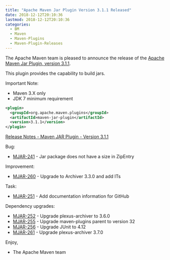 ```yaml
---
title: "Apache Maven Jar Plugin Version 3.1.1 Released"
date: 2018-12-12T20:10:36
lastmod: 2018-12-12T20:10:36
categories:
  - BM
  - Maven
  - Maven-Plugins
  - Maven-Plugin-Releases
---
```

The Apache Maven team is pleased to announce the release of the 
[Apache Maven Jar Plugin, version 3.1.1](https://maven.apache.org/plugins/maven-jar-plugin/).

This plugin provides the capability to build jars.

Important Note: 

 * Maven 3.X only
 * JDK 7 minimum requirement


```xml
<plugin>
  <groupId>org.apache.maven.plugins</groupId>
  <artifactId>maven-jar-plugin</artifactId>
  <version>3.1.1</version>
</plugin>
```

<!-- more -->

[Release Notes - Maven JAR Plugin - Version 3.1.1](https://issues.apache.org/jira/secure/ReleaseNote.jspa?projectId=12317526&version=12343046)


Bug:

 * [MJAR-241](https://issues.apache.org/jira/browse/MJAR-241) - Jar package does not have a size in ZipEntry

Improvement:

 * [MJAR-260](https://issues.apache.org/jira/browse/MJAR-260) - Upgrade to Archiver 3.3.0 and add ITs

Task:

 * [MJAR-251](https://issues.apache.org/jira/browse/MJAR-251) - Add documentation information for GitHub

Dependency upgrades:

 * [MJAR-252](https://issues.apache.org/jira/browse/MJAR-252) - Upgrade plexus-archiver to 3.6.0
 * [MJAR-255](https://issues.apache.org/jira/browse/MJAR-255) - Upgrade maven-plugins parent to version 32
 * [MJAR-256](https://issues.apache.org/jira/browse/MJAR-256) - Upgrade JUnit to 4.12
 * [MJAR-261](https://issues.apache.org/jira/browse/MJAR-261) - Upgrade plexus-archiver 3.7.0

Enjoy,

- The Apache Maven team

